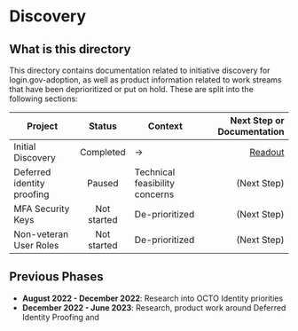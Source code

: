 # Discovery

## What is this directory

This directory contains documentation related to initiative discovery for login.gov-adoption, as well as product information related to work streams that have been deprioritized or put on hold. These are split into the following sections:

| Project | Status | Context | Next Step or Documentation |
| ------- | :------: | ----- | -------------: |
| Initial Discovery | Completed | -> | [Readout](https://github.com/department-of-veterans-affairs/va.gov-team/blob/master/products/login.gov-adoption/discovery/research/discovery%20readout%20for%20identity%20working%20group%2015%20december.pdf) |
| Deferred identity proofing | Paused |  Technical feasibility concerns | (Next Step) |
| MFA Security Keys | Not started | De-prioritized | (Next Step) |
| Non-veteran User Roles | Not started | De-prioritized | (Next Step) |

## Previous Phases

- **August 2022 - December 2022**: Research into OCTO Identity priorities
- **December 2022 - June 2023**: Research, product work around Deferred Identity Proofing and
